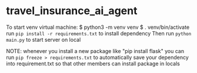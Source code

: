 # travel_insurance_ai_agent

To start venv virtual machine:
$ python3 -m venv venv
$ . venv/bin/activate
run `pip install -r requirements.txt` to install dependency
Then run `python main.py` to start server on local

NOTE: whenever you install a new package like "pip install flask"
you can run `pip freeze > requirements.txt` to automatically save your dependency into requirement.txt so that other members can install package in locals
